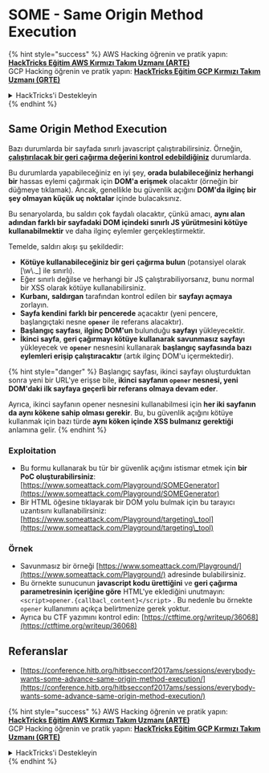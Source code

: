 # SOME - Same Origin Method Execution

{% hint style="success" %}
AWS Hacking öğrenin ve pratik yapın:<img src="/.gitbook/assets/arte.png" alt="" data-size="line">[**HackTricks Eğitim AWS Kırmızı Takım Uzmanı (ARTE)**](https://training.hacktricks.xyz/courses/arte)<img src="/.gitbook/assets/arte.png" alt="" data-size="line">\
GCP Hacking öğrenin ve pratik yapın: <img src="/.gitbook/assets/grte.png" alt="" data-size="line">[**HackTricks Eğitim GCP Kırmızı Takım Uzmanı (GRTE)**<img src="/.gitbook/assets/grte.png" alt="" data-size="line">](https://training.hacktricks.xyz/courses/grte)

<details>

<summary>HackTricks'i Destekleyin</summary>

* [**abonelik planlarını**](https://github.com/sponsors/carlospolop) kontrol edin!
* **💬 [**Discord grubuna**](https://discord.gg/hRep4RUj7f) veya [**telegram grubuna**](https://t.me/peass) katılın ya da **Twitter'da** 🐦 [**@hacktricks\_live**](https://twitter.com/hacktricks\_live)** bizi takip edin.**
* **Hacking ipuçlarını paylaşmak için** [**HackTricks**](https://github.com/carlospolop/hacktricks) ve [**HackTricks Cloud**](https://github.com/carlospolop/hacktricks-cloud) github reposuna PR gönderin.

</details>
{% endhint %}

## Same Origin Method Execution

Bazı durumlarda bir sayfada sınırlı javascript çalıştırabilirsiniz. Örneğin, [**çalıştırılacak bir geri çağırma değerini kontrol edebildiğiniz**](./#javascript-function) durumlarda.

Bu durumlarda yapabileceğiniz en iyi şey, **orada bulabileceğiniz herhangi bir** hassas eylemi çağırmak için **DOM'a erişmek** olacaktır (örneğin bir düğmeye tıklamak). Ancak, genellikle bu güvenlik açığını **DOM'da ilginç bir şey olmayan küçük uç noktalar** içinde bulacaksınız.

Bu senaryolarda, bu saldırı çok faydalı olacaktır, çünkü amacı, **aynı alan adından farklı bir sayfadaki DOM içindeki sınırlı JS yürütmesini kötüye kullanabilmektir** ve daha ilginç eylemler gerçekleştirmektir.

Temelde, saldırı akışı şu şekildedir:

* **Kötüye kullanabileceğiniz bir geri çağırma bulun** (potansiyel olarak \[\w\\.\_] ile sınırlı).
* Eğer sınırlı değilse ve herhangi bir JS çalıştırabiliyorsanız, bunu normal bir XSS olarak kötüye kullanabilirsiniz.
* **Kurbanı,** **saldırgan** tarafından kontrol edilen bir **sayfayı açmaya** zorlayın.
* **Sayfa kendini** **farklı bir pencerede** açacaktır (yeni pencere, başlangıçtaki nesne **`opener`** ile referans alacaktır).
* **Başlangıç sayfası**, **ilginç DOM'un** bulunduğu **sayfayı** yükleyecektir.
* **İkinci sayfa**, **geri çağırmayı kötüye kullanarak** **savunmasız sayfayı** yükleyecek ve **`opener`** nesnesini kullanarak **başlangıç sayfasında bazı eylemleri erişip çalıştıracaktır** (artık ilginç DOM'u içermektedir).

{% hint style="danger" %}
Başlangıç sayfası, ikinci sayfayı oluşturduktan sonra yeni bir URL'ye erişse bile, **ikinci sayfanın `opener` nesnesi, yeni DOM'daki ilk sayfaya geçerli bir referans olmaya devam eder**.

Ayrıca, ikinci sayfanın opener nesnesini kullanabilmesi için **her iki sayfanın da aynı kökene sahip olması gerekir**. Bu, bu güvenlik açığını kötüye kullanmak için bazı türde **aynı köken içinde XSS bulmanız gerektiği** anlamına gelir.
{% endhint %}

### Exploitation

* Bu formu kullanarak bu tür bir güvenlik açığını istismar etmek için **bir PoC oluşturabilirsiniz**: [https://www.someattack.com/Playground/SOMEGenerator](https://www.someattack.com/Playground/SOMEGenerator)
* Bir HTML öğesine tıklayarak bir DOM yolu bulmak için bu tarayıcı uzantısını kullanabilirsiniz: [https://www.someattack.com/Playground/targeting\_tool](https://www.someattack.com/Playground/targeting\_tool)

### Örnek

* Savunmasız bir örneği [https://www.someattack.com/Playground/](https://www.someattack.com/Playground/) adresinde bulabilirsiniz.
* Bu örnekte sunucunun **javascript kodu ürettiğini** ve **geri çağırma parametresinin içeriğine göre** HTML'ye eklediğini unutmayın: `<script>opener.{callbacl_content}</script>` . Bu nedenle bu örnekte `opener` kullanımını açıkça belirtmenize gerek yoktur.
* Ayrıca bu CTF yazımını kontrol edin: [https://ctftime.org/writeup/36068](https://ctftime.org/writeup/36068)

## Referanslar

* [https://conference.hitb.org/hitbsecconf2017ams/sessions/everybody-wants-some-advance-same-origin-method-execution/](https://conference.hitb.org/hitbsecconf2017ams/sessions/everybody-wants-some-advance-same-origin-method-execution/)

{% hint style="success" %}
AWS Hacking öğrenin ve pratik yapın:<img src="/.gitbook/assets/arte.png" alt="" data-size="line">[**HackTricks Eğitim AWS Kırmızı Takım Uzmanı (ARTE)**](https://training.hacktricks.xyz/courses/arte)<img src="/.gitbook/assets/arte.png" alt="" data-size="line">\
GCP Hacking öğrenin ve pratik yapın: <img src="/.gitbook/assets/grte.png" alt="" data-size="line">[**HackTricks Eğitim GCP Kırmızı Takım Uzmanı (GRTE)**<img src="/.gitbook/assets/grte.png" alt="" data-size="line">](https://training.hacktricks.xyz/courses/grte)

<details>

<summary>HackTricks'i Destekleyin</summary>

* [**abonelik planlarını**](https://github.com/sponsors/carlospolop) kontrol edin!
* **💬 [**Discord grubuna**](https://discord.gg/hRep4RUj7f) veya [**telegram grubuna**](https://t.me/peass) katılın ya da **Twitter'da** 🐦 [**@hacktricks\_live**](https://twitter.com/hacktricks\_live)** bizi takip edin.**
* **Hacking ipuçlarını paylaşmak için** [**HackTricks**](https://github.com/carlospolop/hacktricks) ve [**HackTricks Cloud**](https://github.com/carlospolop/hacktricks-cloud) github reposuna PR gönderin.

</details>
{% endhint %}
